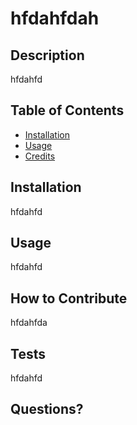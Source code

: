 
  # hfdahfdah
  

  ## Description
  hfdahfd

  ## Table of Contents

  - [Installation](#installation)
  - [Usage](#usage)
  - [Credits](#credits)
  

  ## Installation
  hfdahfd

  ## Usage
  hfdahfd

  

  ## How to Contribute
  hfdahfda

  ## Tests
  hfdahfd

  ## Questions?

  